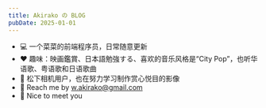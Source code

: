 ```yaml
---
title: Akirako の BLOG
pubDate: 2025-01-01
---
```


- 💻 一个菜菜的前端程序员，日常随意更新
- ❤️ 趣味：映画鑑賞、日本語勉強する、喜欢的音乐风格是“City Pop”，也听华语歌、粤语歌和日语歌曲
- 🎦 松下相机用户，也在努力学习制作赏心悦目的影像
- 📧 Reach me by [w.akirako@gmail.com](mailto:w.akirako@gmail.com)
- 🌟 Nice to meet you
